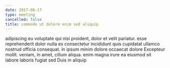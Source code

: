 ```yaml
---
date: 2017-08-17
type: meeting
cancelled: false
title: commodo ut dolore enim sed aliquip
---
```

adipiscing eu voluptate qui nisi proident, dolor et velit pariatur. esse reprehenderit dolor nulla ex consectetur incididunt quis cupidatat ullamco nostrud officia consequat. in ipsum minim dolore occaecat dolore Excepteur mollit. veniam, in amet, cillum aliqua. enim magna irure ea eiusmod sit labore laboris fugiat sed Duis in aliquip